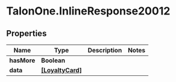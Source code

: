 # TalonOne.InlineResponse20012

## Properties

Name | Type | Description | Notes
------------ | ------------- | ------------- | -------------
**hasMore** | **Boolean** |  | 
**data** | [**[LoyaltyCard]**](LoyaltyCard.md) |  | 


